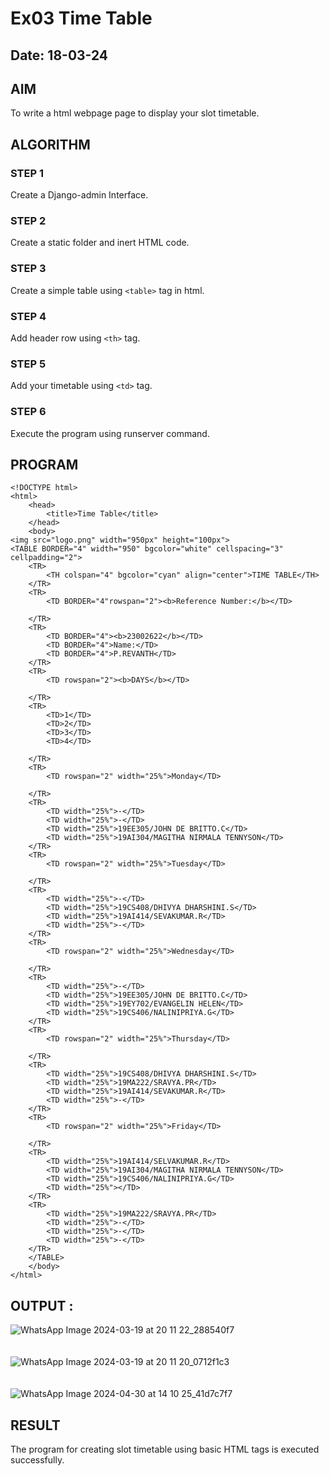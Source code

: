 # Ex03 Time Table
## Date: 18-03-24

## AIM
To write a html webpage page to display your slot timetable.

## ALGORITHM
### STEP 1
Create a Django-admin Interface.

### STEP 2
Create a static folder and inert HTML code.

### STEP 3
Create a simple table using ```<table>``` tag in html.

### STEP 4
Add header row using ```<th>``` tag.

### STEP 5
Add your timetable using ```<td>``` tag.

### STEP 6
Execute the program using runserver command.

## PROGRAM
```
<!DOCTYPE html>
<html>
    <head>
        <title>Time Table</title>
    </head>
    <body>
<img src="logo.png" width="950px" height="100px">
<TABLE BORDER="4" width="950" bgcolor="white" cellspacing="3" cellpadding="2"> 
    <TR> 
        <TH colspan="4" bgcolor="cyan" align="center">TIME TABLE</TH>
    </TR>
    <TR> 
        <TD BORDER="4"rowspan="2"><b>Reference Number:</b></TD>

    </TR>
    <TR>
        <TD BORDER="4"><b>23002622</b></TD>
        <TD BORDER="4">Name:</TD>
        <TD BORDER="4">P.REVANTH</TD>
    </TR>
    <TR> 
        <TD rowspan="2"><b>DAYS</b></TD>

    </TR>
    <TR>
        <TD>1</TD> 
        <TD>2</TD>
        <TD>3</TD>
        <TD>4</TD>

    </TR>
    <TR> 
        <TD rowspan="2" width="25%">Monday</TD>

    </TR>
    <TR>
        <TD width="25%">-</TD> 
        <TD width="25%">-</TD>
        <TD width="25%">19EE305/JOHN DE BRITTO.C</TD>
        <TD width="25%">19AI304/MAGITHA NIRMALA TENNYSON</TD>
    </TR>
    <TR> 
        <TD rowspan="2" width="25%">Tuesday</TD>

    </TR>
    <TR>
        <TD width="25%">-</TD>
        <TD width="25%">19CS408/DHIVYA DHARSHINI.S</TD> 
        <TD width="25%">19AI414/SEVAKUMAR.R</TD>
        <TD width="25%">-</TD>
    </TR>
    <TR> 
        <TD rowspan="2" width="25%">Wednesday</TD>

    </TR>
    <TR>
        <TD width="25%">-</TD>
        <TD width="25%">19EE305/JOHN DE BRITTO.C</TD>
        <TD width="25%">19EY702/EVANGELIN HELEN</TD>
        <TD width="25%">19CS406/NALINIPRIYA.G</TD>
    </TR>
    <TR> 
        <TD rowspan="2" width="25%">Thursday</TD>

    </TR>
    <TR>
        <TD width="25%">19CS408/DHIVYA DHARSHINI.S</TD> 
        <TD width="25%">19MA222/SRAVYA.PR</TD>
        <TD width="25%">19AI414/SEVAKUMAR.R</TD>
        <TD width="25%">-</TD>
    </TR>
    <TR> 
        <TD rowspan="2" width="25%">Friday</TD>

    </TR>
    <TR> 
        <TD width="25%">19AI414/SELVAKUMAR.R</TD>
        <TD width="25%">19AI304/MAGITHA NIRMALA TENNYSON</TD> 
        <TD width="25%">19CS406/NALINIPRIYA.G</TD>
        <TD width="25%"></TD>
    </TR>
    <TR>
        <TD width="25%">19MA222/SRAVYA.PR</TD> 
        <TD width="25%">-</TD> 
        <TD width="25%">-</TD> 
        <TD width="25%">-</TD> 
    </TR>
    </TABLE>
    </body>
</html>
```


## OUTPUT :
![WhatsApp Image 2024-03-19 at 20 11 22_288540f7](https://github.com/Revanth-2717/slot/assets/152462274/66ab8ebf-8942-4773-9ba6-e4f961575d68)
<br>
<br>
<br>
![WhatsApp Image 2024-03-19 at 20 11 20_0712f1c3](https://github.com/Revanth-2717/slot/assets/152462274/3107487d-7e46-43e0-92ba-8c0ab2a8ce55)
<br>
<br>
<br>
![WhatsApp Image 2024-04-30 at 14 10 25_41d7c7f7](https://github.com/Revanth-2717/slot/assets/152462274/04ca44ba-ebe6-4ee2-b7e7-b868f02739f1)

## RESULT
The program for creating slot timetable using basic HTML tags is executed successfully.
